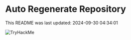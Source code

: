 # Auto Regenerate Repository

This README was last updated: 2024-09-30 04:34:01

 ![TryHackMe](https://tryhackme.com/badge/533634)